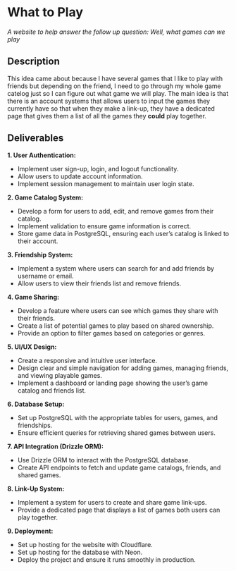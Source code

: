 # What to Play
_A website to help answer the follow up question: Well, what games can we play_

## Description
This idea came about because I have several games that I like to play with friends but depending on the friend, I need to go through my whole game catelog just so I can figure out what game we will play. The main idea is that there is an account systems that allows users to input the games they currently have so that when they make a link-up, they have a dedicated page that gives them a list of all the games they **could** play together.

## Deliverables
**1. User Authentication:**
 - Implement user sign-up, login, and logout functionality.
 - Allow users to update account information.
 - Implement session management to maintain user login state.

**2. Game Catalog System:**
 - Develop a form for users to add, edit, and remove games from their catalog.
 - Implement validation to ensure game information is correct.
 - Store game data in PostgreSQL, ensuring each user’s catalog is linked to their account.

**3. Friendship System:**
 - Implement a system where users can search for and add friends by username or email.
 - Allow users to view their friends list and remove friends.

**4. Game Sharing:**
 - Develop a feature where users can see which games they share with their friends.
 - Create a list of potential games to play based on shared ownership.
 - Provide an option to filter games based on categories or genres.

**5. UI/UX Design:**
 - Create a responsive and intuitive user interface.
 - Design clear and simple navigation for adding games, managing friends, and viewing playable games.
 - Implement a dashboard or landing page showing the user’s game catalog and friends list.

**6. Database Setup:**
 - Set up PostgreSQL with the appropriate tables for users, games, and friendships.
 - Ensure efficient queries for retrieving shared games between users.

**7. API Integration (Drizzle ORM):**
 - Use Drizzle ORM to interact with the PostgreSQL database.
 - Create API endpoints to fetch and update game catalogs, friends, and shared games.

**8. Link-Up System:**
 - Implement a system for users to create and share game link-ups.
 - Provide a dedicated page that displays a list of games both users can play together.

**9. Deployment:**
 - Set up hosting for the website with Cloudflare.
 - Set up hosting for the database with Neon.
 - Deploy the project and ensure it runs smoothly in production.